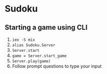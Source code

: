# Sudoku

## Starting a game using CLI

1. `iex -S mix`
2. `alias Sudoku.Server`
3. `Server.start`
4. `game = Server.start_game`
5. `Server.play(game)`
6. Follow prompt questions to type your input


